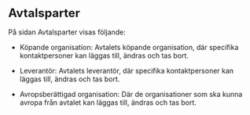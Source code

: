 <style> 
h1 { font-size:24px; } 
h2 { font-size:22px; } 
h3 { font-size:20px; } 
h4 { font-size:18px; } 
h5 { font-size:16px; }  
table th { font-size:14px !important; text-align:left !important; }
table td { font-size:14px !important; text-align:left !important; }
</style>

# Avtalsparter

På sidan Avtalsparter visas följande:
* Köpande organisation: Avtalets köpande organisation, där specifika kontaktpersoner kan läggas till, ändras och tas bort.

* Leverantör: Avtalets leverantör, där specifika kontaktpersoner kan läggas till, ändras och tas bort.

* Avropsberättigad organisation: Där de organisationer som ska kunna avropa från avtalet kan läggas till, ändras och tas bort.


